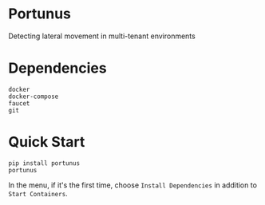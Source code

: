 # Portunus

Detecting lateral movement in multi-tenant environments


# Dependencies

```
docker
docker-compose
faucet
git
```


# Quick Start

```
pip install portunus
portunus
```

In the menu, if it's the first time, choose `Install Dependencies` in addition to `Start Containers`.
